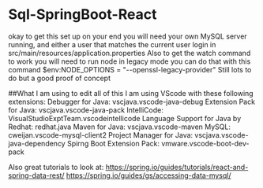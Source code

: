 # Sql-SpringBoot-React
okay to get this set up on your end you will need your own MySQL server running, and either a user that matches the current user login in src/main/resources/application.properties
Also to get the watch command to work you will need to run node in legacy mode you can do that with this command $env:NODE_OPTIONS = "--openssl-legacy-provider"
Still lots to do but a good proof of concept

##What I am using to edit all of this
I am using VScode with these following extensions:
  Debugger for Java: vscjava.vscode-java-debug
  Extension Pack for Java: vscjava.vscode-java-pack
  IntelliCode: VisualStudioExptTeam.vscodeintellicode
  Language Support for Java by Redhat: redhat.java
  Maven for Java: vscjava.vscode-maven
  MySQL: cweijan.vscode-mysql-client2
  Project Manager for Java: vscjava.vscode-java-dependency
  Spirng Boot Extension Pack: vmware.vscode-boot-dev-pack
  
 Also great tutorials to look at:
  https://spring.io/guides/tutorials/react-and-spring-data-rest/
  https://spring.io/guides/gs/accessing-data-mysql/
